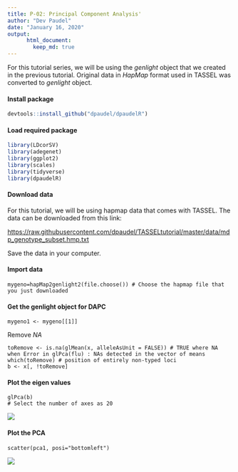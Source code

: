 ```yaml
---
title: P-02: Principal Component Analysis'
author: "Dev Paudel"
date: "January 16, 2020"
output:
      html_document:
        keep_md: true
---
```

For this tutorial series, we will be using the _genlight_ object that we created in the previous tutorial. 
Original data in _HapMap_ format used in TASSEL was converted to _genlight_ object. 

#### Install package

```r
devtools::install_github("dpaudel/dpaudelR") 
```

#### Load required package

```r
library(LDcorSV)
library(adegenet)
library(ggplot2)
library(scales)
library(tidyverse)
library(dpaudelR)
```
#### Download data
For this tutorial, we will be using hapmap data that comes with TASSEL. The data can be downloaded from this link:

https://raw.githubusercontent.com/dpaudel/TASSELtutorial/master/data/mdp_genotype_subset.hmp.txt

Save the data in your computer.

#### Import data
```
mygeno=hapMap2genlight2(file.choose()) # Choose the hapmap file that you just downloaded
```

#### Get the genlight object for DAPC
```
mygeno1 <- mygeno[[1]]
```
Remove _NA_

```
toRemove <- is.na(glMean(x, alleleAsUnit = FALSE)) # TRUE where NA when Error in glPca(flu) : NAs detected in the vector of means
which(toRemove) # position of entirely non-typed loci
b <- x[, !toRemove]
```

#### Plot the eigen values

```
glPca(b) 
# Select the number of axes as 20
```
![](https://rbiology.github.io/rbiologyimages/p02_eigenvalues.png)<!-- -->

#### Plot the PCA 

```
scatter(pca1, posi="bottomleft")
```
![](https://rbiology.github.io/rbiologyimages/p02_pca.png)<!-- -->

